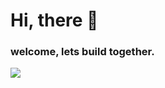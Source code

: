

<h1>
  Hi, there 👋 
 </h1>
 <h3>
       welcome, lets build together.
  </h3>


<div>
  <img src="https://image.freepik.com/free-photo/boxing-gloves-isolated-dark-background_100488-119.jpg" >
</div>


<!---
sgtbett/sgtbett is a ✨ special ✨ repository because its `README.md` (this file) appears on your GitHub profile.
You can click the Preview link to take a look at your changes.
--->
